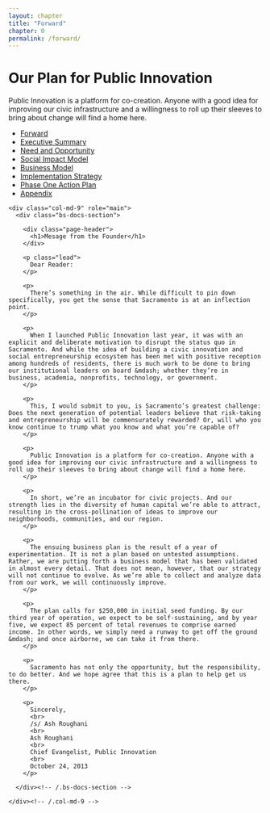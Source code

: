 ```yaml
--- 
layout: chapter
title: "Forward"
chapter: 0
permalink: /forward/
---
```


<!-- Docs page layout -->
<div class="bs-header" id="content">
  <div class="container">
    <h1>Our Plan for Public Innovation</h1>
    <p>
      Public Innovation is a platform for co-creation. Anyone with a good idea for improving our civic infrastructure and a willingness to roll up their sleeves to bring about change will find a home here.
    </p>
  </div>
</div>

<div class="container bs-docs-container">
  <div class="row">
    <div class="col-md-3">
      <div class="bs-sidebar hidden-print" role="complementary">
        <ul class="nav bs-sidenav">
          <li class="active"><a href="{{ site.baseurl }}/chapters/forward/">Forward</a></li>
          <li><a href="{{ site.baseurl }}/chapters/executive-summary/">Executive Summary</a></li>
          <li><a href="{{ site.baseurl }}/chapters/need-and-opportunity">Need and Opportunity</a></li>
          <li><a href="{{ site.baseurl }}/chapters/social-impact-model/">Social Impact Model</a></li>
          <li><a href="{{ site.baseurl }}/chapters/business-model/">Business Model</a></li>
          <li><a href="{{ site.baseurl }}/chapters/implementation-strategy/">Implementation Strategy</a></li>
          <li><a href="{{ site.baseurl }}/chapters/phase-one-action-plan/">Phase One Action Plan</a></li>
          <li><a href="{{ site.baseurl }}/chapters/appendices/">Appendix</a></li>
        </ul>
      </div>
    </div>

    <div class="col-md-9" role="main">
      <div class="bs-docs-section">

        <div class="page-header">
          <h1>Mesage from the Founder</h1>
        </div>

        <p class="lead">
          Dear Reader:
        </p>

        <p>
          There’s something in the air. While difficult to pin down specifically, you get the sense that Sacramento is at an inflection point.
        </p>

        <p>
          When I launched Public Innovation last year, it was with an explicit and deliberate motivation to disrupt the status quo in Sacramento. And while the idea of building a civic innovation and social entrepreneurship ecosystem has been met with positive reception among hundreds of residents, there is much work to be done to bring our institutional leaders on board &mdash; whether they’re in business, academia, nonprofits, technology, or government.
        </p>

        <p>
          This, I would submit to you, is Sacramento’s greatest challenge: Does the next generation of potential leaders believe that risk-taking and entrepreneurship will be commensurately rewarded? Or, will who you know continue to trump what you know and what you’re capable of?
        </p>

        <p>
          Public Innovation is a platform for co-creation. Anyone with a good idea for improving our civic infrastructure and a willingness to roll up their sleeves to bring about change will find a home here.
        </p>

        <p>
          In short, we’re an incubator for civic projects. And our strength lies in the diversity of human capital we’re able to attract, resulting in the cross-pollination of ideas to improve our neighborhoods, communities, and our region.
        </p>

        <p>
          The ensuing business plan is the result of a year of experimentation. It is not a plan based on untested assumptions. Rather, we are putting forth a business model that has been validated in almost every detail. That does not mean, however, that our strategy will not continue to evolve. As we’re able to collect and analyze data from our work, we will continuously improve.
        </p>

        <p>
          The plan calls for $250,000 in initial seed funding. By our third year of operation, we expect to be self-sustaining, and by year five, we expect 85 percent of total revenues to comprise earned income. In other words, we simply need a runway to get off the ground &mdash; and once airborne, we can take it from there.
        </p>

        <p>
          Sacramento has not only the opportunity, but the responsibility, to do better. And we hope agree that this is a plan to help get us there.
        </p>

        <p>
          Sincerely,
          <br>
          /s/ Ash Roughani
          <br>
          Ash Roughani
          <br>
          Chief Evangelist, Public Innovation
          <br>
          October 24, 2013
        </p>

      </div><!-- /.bs-docs-section -->

    </div><!-- /.col-md-9 -->
  </div><!-- /.row -->
</div><!-- /.container.bs-docs-container -->
